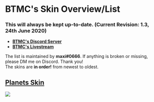 # **BTMC's Skin Overview/List**
### This will always be kept up-to-date. (Current Revision: 1.3, 24th June 2020)

* [**BTMC's Discord Server**](https://discord.gg/beasttrollmc)  
* [**BTMC's Livestream**](https://twitch.tv/beasttrollmc)

The list is maintained by **maxi#0666**. If anything is broken or missing, please DM me on Discord. Thank you!  
The skins are **in order!** from newest to oldest.  

## [**Planets Skin**](https://archive.btmc.live/-%20JesusOmega%20%7BNM%7D%20%E3%80%8EPlanets%E3%80%8F%20-.osk)
![](https://archive.btmc.live/images/planets-game.png)

